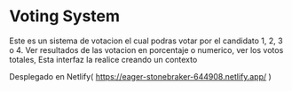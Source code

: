# Voting System
Este es un sistema de votacion el cual podras votar por el candidato 1, 2, 3 o 4. Ver resultados de las votacion en porcentaje o numerico, ver los votos totales, Esta interfaz la realice creando un contexto 

Desplegado en Netlify( https://eager-stonebraker-644908.netlify.app/ )

